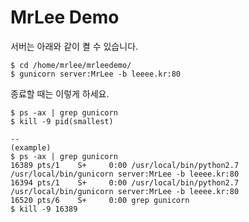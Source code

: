 MrLee Demo
===

서버는 아래와 같이 켤 수 있습니다.

    $ cd /home/mrlee/mrleedemo/
    $ gunicorn server:MrLee -b leeee.kr:80

종료할 때는 이렇게 하세요.

    $ ps -ax | grep gunicorn
    $ kill -9 pid(smallest)

    --
    (example)
    $ ps -ax | grep gunicorn
    16389 pts/1    S+     0:00 /usr/local/bin/python2.7 /usr/local/bin/gunicorn server:MrLee -b leeee.kr:80
    16394 pts/1    S+     0:00 /usr/local/bin/python2.7 /usr/local/bin/gunicorn server:MrLee -b leeee.kr:80
    16520 pts/6    S+     0:00 grep gunicorn
    $ kill -9 16389